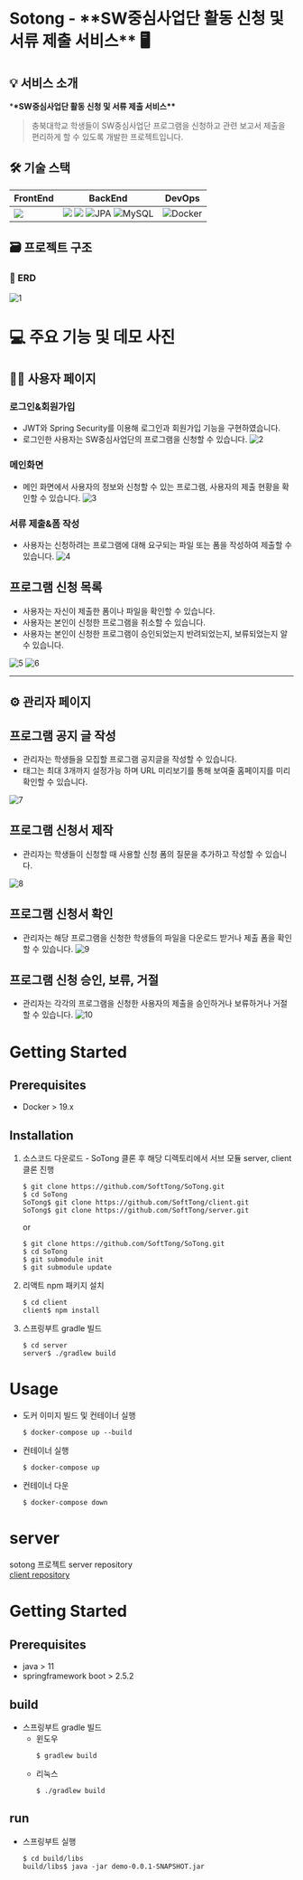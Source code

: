 # Sotong - \***\*SW중심사업단 활동 신청 및 서류 제출 서비스\*\*** 🖥

## 💡 서비스 소개

\***\*SW중심사업단 활동 신청 및 서류 제출 서비스\*\***

> 충북대학교 학생들이 SW중심사업단 프로그램을 신청하고 관련 보고서 제출을 편리하게 할 수 있도록 개발한 프로젝트입니다.

## 🛠️ 기술 스택

| FrontEnd                                                                                             | BackEnd                                                                                                                                                                                                                                                                                                                                                                                                                                | DevOps                                                                                                       |
| ---------------------------------------------------------------------------------------------------- | -------------------------------------------------------------------------------------------------------------------------------------------------------------------------------------------------------------------------------------------------------------------------------------------------------------------------------------------------------------------------------------------------------------------------------------- | ------------------------------------------------------------------------------------------------------------ |
| <img src="https://img.shields.io/badge/react-61DAFB?style=for-the-badge&logo=react&logoColor=black"> | <img src="https://img.shields.io/badge/java-007396?style=for-the-badge&logo=java&logoColor=white"> <img src="https://img.shields.io/badge/springboot-6DB33F?style=for-the-badge&logo=springboot&logoColor=white"> ![JPA](https://img.shields.io/badge/jpa-6DA55F.svg?style=for-the-badge&logo=springdatajpa&logoColor=white) ![MySQL](https://img.shields.io/badge/mysql-%230769AD.svg?style=for-the-badge&logo=mysql&logoColor=white) | ![Docker](https://img.shields.io/badge/docker-%23007ACC.svg?style=for-the-badge&logo=docker&logoColor=white) |

## 🗃️ 프로젝트 구조

### 🔗 ERD

![1](https://user-images.githubusercontent.com/57143818/190411772-f1d570a3-09b2-4c18-a689-8ec26dcf258f.png)

# 💻 주요 기능 및 데모 사진

## 👩🏻 사용자 페이지

### 로그인&회원가입

- JWT와 Spring Security를 이용해 로그인과 회원가입 기능을 구현하였습니다.
- 로그인한 사용자는 SW중심사업단의 프로그램을 신청할 수 있습니다.
  ![2](https://user-images.githubusercontent.com/57143818/190411785-23e9ab1e-6d6c-4857-bc03-2f26a7d64af9.png)

### 메인화면

- 메인 화면에서 사용자의 정보와 신청할 수 있는 프로그램, 사용자의 제출 현황을 확인할 수 있습니다.
  ![3](https://user-images.githubusercontent.com/57143818/190411802-d9472ba9-8475-491a-848b-3c1a016e8eab.png)

### 서류 제출&폼 작성

- 사용자는 신청하려는 프로그램에 대해 요구되는 파일 또는 폼을 작성하여 제출할 수 있습니다.
  ![4](https://user-images.githubusercontent.com/57143818/190411823-30d6728e-87ba-4ac7-a4a0-3b562d2c1c2b.png)

## 프로그램 신청 목록

- 사용자는 자신이 제출한 폼이나 파일을 확인할 수 있습니다.
- 사용자는 본인이 신청한 프로그램을 취소할 수 있습니다.
- 사용자는 본인이 신청한 프로그램이 승인되었는지 반려되었는지, 보류되었는지 알 수 있습니다.

![5](https://user-images.githubusercontent.com/57143818/190411851-01e3f80c-29af-40d0-9110-6713bc7fe024.png)
![6](https://user-images.githubusercontent.com/57143818/190411859-ee5130e5-4f26-4cb1-abde-9e590d4d2781.png)

---

## ⚙ 관리자 페이지

## 프로그램 공지 글 작성

- 관리자는 학생들을 모집할 프로그램 공지글을 작성할 수 있습니다.
- 태그는 최대 3개까지 설정가능 하며 URL 미리보기를 통해 보여줄 홈페이지를 미리 확인할 수 있습니다.

![7](https://user-images.githubusercontent.com/57143818/190411869-7ef035b4-e920-41c8-ad13-e1091147476d.png)

## 프로그램 신청서 제작

- 관리자는 학생들이 신청할 때 사용할 신청 폼의 질문을 추가하고 작성할 수 있습니다.

![8](https://user-images.githubusercontent.com/57143818/190411881-e12d3e67-6b71-44bd-8ce5-846ab8f96eb7.png)

## 프로그램 신청서 확인

- 관리자는 해당 프로그램을 신청한 학생들의 파일을 다운로드 받거나 제출 폼을 확인할 수 있습니다.
  ![9](https://user-images.githubusercontent.com/57143818/190411894-64b5be89-d8e7-474c-a524-d8c781188cfa.png)

## 프로그램 신청 승인, 보류, 거절

- 관리자는 각각의 프로그램을 신청한 사용자의 제출을 승인하거나 보류하거나 거절할 수 있습니다.
  ![10](https://user-images.githubusercontent.com/57143818/190411905-bab61a7c-c985-49a9-b213-1a06c4cc02e8.png)

# Getting Started

## Prerequisites

- Docker > 19.x

## Installation

1. 소스코드 다운로드 - SoTong 클론 후 해당 디렉토리에서 서브 모듈 server, client 클론 진행
   ```shell
   $ git clone https://github.com/SoftTong/SoTong.git
   $ cd SoTong
   SoTong$ git clone https://github.com/SoftTong/client.git
   SoTong$ git clone https://github.com/SoftTong/server.git
   ```
   or
   ```shell
   $ git clone https://github.com/SoftTong/SoTong.git
   $ cd SoTong
   $ git submodule init
   $ git submodule update
   ```
2. 리액트 npm 패키지 설치
   ```shell
   $ cd client
   client$ npm install
   ```
3. 스프링부트 gradle 빌드
   ```shell
   $ cd server
   server$ ./gradlew build
   ```

# Usage

- 도커 이미지 빌드 및 컨테이너 실행
  ```shell
  $ docker-compose up --build
  ```
- 컨테이너 실행
  ```shell
  $ docker-compose up
  ```
- 컨테이너 다운
  ```shell
  $ docker-compose down
  ```

# server

sotong 프로젝트 server repository <br>
[client repository](https://github.com/SoftTong/client)

# Getting Started

## Prerequisites

- java > 11
- springframework boot > 2.5.2

## build

- 스프링부트 gradle 빌드
  - 윈도우
    ```shell
    $ gradlew build
    ```
  - 리눅스
    ```shell
    $ ./gradlew build
    ```

## run

- 스프링부트 실행
  ```shell
  $ cd build/libs
  build/libs$ java -jar demo-0.0.1-SNAPSHOT.jar
  ```
